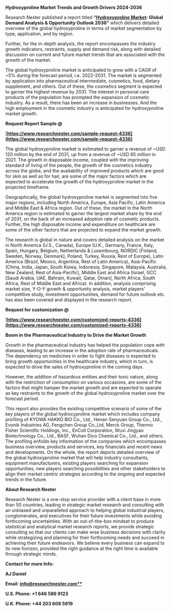 ﻿**Hydroxyproline Market Trends and Growth Drivers 2024-2036**

Research Nester published a report titled **“[Hydroxyproline Market](https://www.researchnester.com/reports/hydroxyproline-market/4336): Global Demand Analysis & Opportunity Outlook 2036”** which delivers detailed overview of the global hydroxyproline in terms of market segmentation by type, application, and by region.

Further, for the in-depth analysis, the report encompasses the industry growth indicators, restraints, supply and demand risk, along with detailed discussion on current and future market trends that are associated with the growth of the market.

The global hydroxyproline market is anticipated to grow with a CAGR of ~5% during the forecast period, i.e. 2022-2031. The market is segmented by application into pharmaceutical intermediate, cosmetics, food, dietary supplement, and others. Out of these, the cosmetics segment is expected to garner the highest revenue by 2031. The interest in personal care products of the population has prompted the expansion of cosmetic industry. As a result, there has been an increase in businesses. And the high employment in the cosmetic industry is anticipated for hydroxyproline market growth. 

**Request Report Sample @**

[**https://www.researchnester.com/sample-request-4336](https://www.researchnester.com/sample-request-4336)** 

The global hydroxyproline market is estimated to garner a revenue of ~USD 120 million by the end of 2031, up from a revenue of ~USD 65 million in 2021. The growth in disposable income, coupled with the improving standard of living of the people, the growth of the cosmetics industry across the globe, and the availability of improved products which are good for skin as well as for hair, are some of the major factors which are expected to accelerate the growth of the hydroxyproline market in the projected timeframe.

Geographically, the global hydroxyproline market is segmented into five major regions, including North America, Europe, Asia Pacific, Latin America and Middle East & Africa region. Out of these, the market in the North America region is estimated to garner the largest market share by the end of 2031, on the back of an increased adoption rate of cosmetic products. Further, the high disposable income and expenditure on healthcare are some of the other factors that are projected to expand the market growth.

The research is global in nature and covers detailed analysis on the market in North America (U.S., Canada), Europe (U.K., Germany, France, Italy, Spain, Hungary, Belgium, Netherlands & Luxembourg, NORDIC [Finland, Sweden, Norway, Denmark], Poland, Turkey, Russia, Rest of Europe), Latin America (Brazil, Mexico, Argentina, Rest of Latin America), Asia-Pacific (China, India, Japan, South Korea, Indonesia, Singapore, Malaysia, Australia, New Zealand, Rest of Asia-Pacific), Middle East and Africa (Israel, GCC [Saudi Arabia, UAE, Bahrain, Kuwait, Qatar, Oman], North Africa, South Africa, Rest of Middle East and Africa). In addition, analysis comprising market size, Y-O-Y growth & opportunity analysis, market players’ competitive study, investment opportunities, demand for future outlook etc. has also been covered and displayed in the research report.

**Request for customization @**

[**https://www.researchnester.com/customized-reports-4336](https://www.researchnester.com/customized-reports-4336)** 

**Boom in the Pharmaceutical Industry to Drive the Market Growth**

Growth in the pharmaceutical industry has helped the population cope with diseases, leading to an increase in the adoption rate of pharmaceuticals. The dependency on medicines in order to fight diseases is expected to bring growth opportunities in the healthcare industry, which in turn, is expected to drive the sales of hydroxyproline in the coming days.

However, the addition of hazardous entities and their toxic nature, along with the restriction of consumption on various occasions, are some of the factors that might hamper the market growth and are expected to operate as key restraints to the growth of the global hydroxyproline market over the forecast period.

This report also provides the existing competitive scenario of some of the key players of the global hydrocyproline market which includes company profiling of KYOWA HAKKO BIO Co., Ltd., Henan Senyuan Group Co., Ltd., Evonik Industries AG, Fengchen Group Co.,Ltd, Merck Group, Thermo Fisher Scientific Holdings, Inc., EnColl Corporation, Wuxi Jingyao Biotechnology Co., Ltd., BASF, Wuhan Dico Chemical Co., Ltd., and others. The profiling enfolds key information of the companies which encompasses business overview, products and services, key financials and recent news and developments. On the whole, the report depicts detailed overview of the global hydroxyproline market that will help industry consultants, equipment manufacturers, existing players searching for expansion opportunities, new players searching possibilities and other stakeholders to align their market centric strategies according to the ongoing and expected trends in the future.      

**About Research Nester**

Research Nester is a one-stop service provider with a client base in more than 50 countries, leading in strategic market research and consulting with an unbiased and unparalleled approach to helping global industrial players, conglomerates, and executives for their future investments while avoiding forthcoming uncertainties. With an out-of-the-box mindset to produce statistical and analytical market research reports, we provide strategic consulting so that our clients can make wise business decisions with clarity while strategizing and planning for their forthcoming needs and succeed in achieving their future endeavors. We believe every business can expand to its new horizon, provided the right guidance at the right time is available through strategic minds.

**Contact for more Info:**

**AJ Daniel**

**Email: [info@researchnester.com**](mailto:info@researchnester.com)**

**U.S. Phone: +1 646 586 9123** 

**U.K. Phone: +44 203 608 5919**
